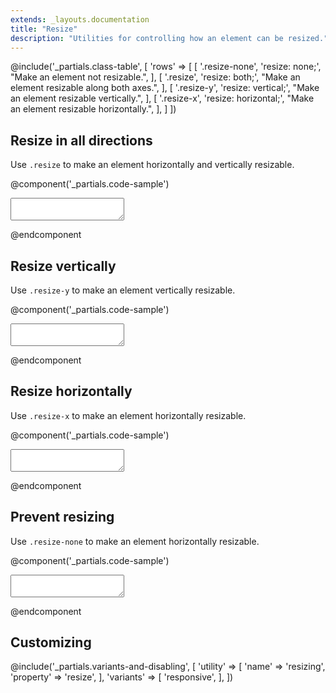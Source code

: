 ```yaml
---
extends: _layouts.documentation
title: "Resize"
description: "Utilities for controlling how an element can be resized."
---
```


@include('_partials.class-table', [
  'rows' => [
    [
      '.resize-none',
      'resize: none;',
      "Make an element not resizable.",
    ],
    [
      '.resize',
      'resize: both;',
      "Make an element resizable along both axes.",
    ],
    [
      '.resize-y',
      'resize: vertical;',
      "Make an element resizable vertically.",
    ],
    [
      '.resize-x',
      'resize: horizontal;',
      "Make an element resizable horizontally.",
    ],
  ]
])

## Resize in all directions

Use `.resize` to make an element horizontally and vertically resizable.

@component('_partials.code-sample')
<textarea class="resize border rounded focus:outline-none focus:shadow-outline"></textarea>
@endcomponent

## Resize vertically

Use `.resize-y` to make an element vertically resizable.

@component('_partials.code-sample')
<textarea class="resize-y border rounded focus:outline-none focus:shadow-outline"></textarea>
@endcomponent

## Resize horizontally

Use `.resize-x` to make an element horizontally resizable.

@component('_partials.code-sample')
<textarea class="resize-x border rounded focus:outline-none focus:shadow-outline"></textarea>
@endcomponent

## Prevent resizing

Use `.resize-none` to make an element horizontally resizable.

@component('_partials.code-sample')
<textarea class="resize-none border rounded focus:outline-none focus:shadow-outline"></textarea>
@endcomponent

## Customizing

@include('_partials.variants-and-disabling', [
    'utility' => [
        'name' => 'resizing',
        'property' => 'resize',
    ],
    'variants' => [
        'responsive',
    ],
])
